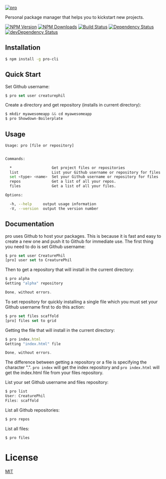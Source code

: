 [![pro](http://i.imgur.com/92f2T1C.png)](https://www.npmjs.com/package/pro-cli)

Personal package manager that helps you to kickstart new projects.

[![NPM Version](https://img.shields.io/npm/v/pro-cli.svg)](https://www.npmjs.com/package/pro-cli)
[![NPM Downloads](https://img.shields.io/npm/dm/pro-cli.svg)](https://www.npmjs.com/package/pro-cli)
[![Build Status](https://travis-ci.org/CreaturePhil/pro.svg?branch=master)](https://travis-ci.org/CreaturePhil/pro)
[![Dependency Status](https://david-dm.org/creaturephil/pro.svg)](https://david-dm.org/creaturephil/pro)
[![devDependency Status](https://david-dm.org/creaturephil/pro/dev-status.svg)](https://david-dm.org/creaturephil/pro#info=devDependencies)

## Installation

```bash
$ npm install -g pro-cli
```

## Quick Start

Set Github username:

```js
$ pro set user creaturephil
```

Create a directory and get repository (installs in current directory):

```js
$ mkdir myawesomeapp && cd myawesomeapp
$ pro Showdown-Boilerplate
```

## Usage

```bash
Usage: pro [file or repository]


Commands:

  *                  Get project files or repositories
  list               List your Github username or repository for files
  set <type> <name>  Set your Github username or repository for files
  repos              Get a list of all your repos.
  files              Get a list of all your files.

Options:

  -h, --help     output usage information
  -V, --version  output the version number
```

## Documentation

pro uses Github to host your packages. This is because it is fast and easy to
create a new one and push it to Github for immediate use. 
The first thing you need to do is set Github username:

```js
$ pro set user CreaturePhil
[pro] user set to CreaturePhil
```

Then to get a repository that will install in the current directory:

```js
$ pro alpha
Getting "alpha" repository

Done, without errors.
```

To set repository for quickly installing a single file which you must set your
Github username first to do this action:

```js
$ pro set files scaffold
[pro] files set to grid
```

Getting the file that will install in the current directory:

```js
$ pro index.html
Getting "index.html" file

Done, without errors.
```

The difference between getting a repository or a file is specifying the 
character ".". `pro index` will get the index repository and `pro index.html`
will get the index.html file from your files repository.

List your set Github username and files repository:

```js
$ pro list
User: CreaturePhil
Files: scaffold
```

List all Github repositories:

```js
$ pro repos
```

List all files:

```js
$ pro files
```

# License

[MIT](LICENSE)

